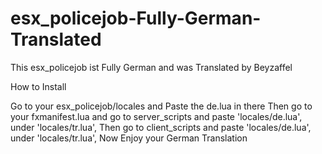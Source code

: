 # esx_policejob-Fully-German-Translated
This esx_policejob ist Fully German and was Translated by Beyzaffel

How to Install 

Go to your esx_policejob/locales and Paste the de.lua in there
Then go to your fxmanifest.lua and go to server_scripts and paste 'locales/de.lua', under 'locales/tr.lua',
Then go to client_scripts and paste 'locales/de.lua', under 'locales/tr.lua',
Now Enjoy your German Translation
